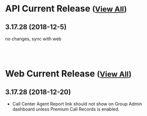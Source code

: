 
# API Current Release <small>([View All](/API.md))</small>
## 3.17.28 (2018-12-5)
no changes, sync with web

<br><br>
# Web Current Release <small>([View All](/Web.md))</small>
## 3.17.28 (2018-12-20)
- Call Center Agent Report link should not show on Group Admin dashboard unless Premium Call Records is enabled.


  